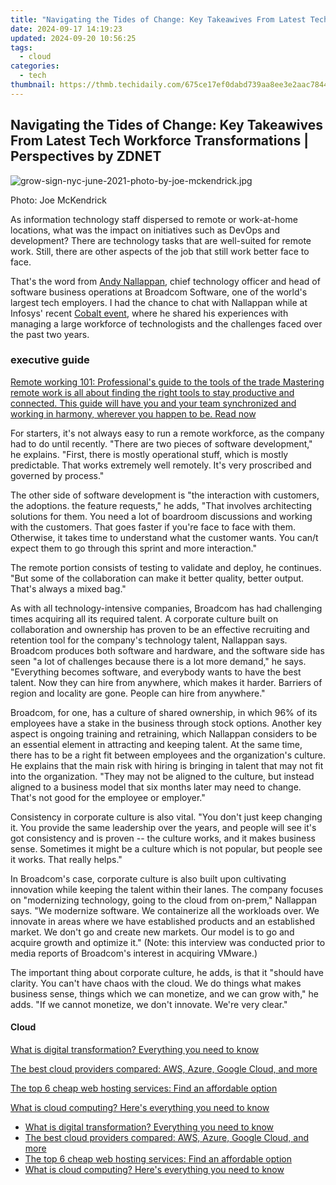 ```yaml
---
title: "Navigating the Tides of Change: Key Takeawives From Latest Tech Workforce Transformations | Perspectives by ZDNET"
date: 2024-09-17 14:19:23
updated: 2024-09-20 10:56:25
tags:
  - cloud
categories:
  - tech
thumbnail: https://thmb.techidaily.com/675ce17ef0dabd739aa8ee3e2aac7844c7deb38c517ca3120730f7fc3392ff08.jpg
---
```


## Navigating the Tides of Change: Key Takeawives From Latest Tech Workforce Transformations | Perspectives by ZDNET

![grow-sign-nyc-june-2021-photo-by-joe-mckendrick.jpg](https://www.zdnet.com/a/img/resize/0186d5e67f768c73ebaf154a8312319451b07fd0/2022/05/25/ac223442-276e-4e1d-8b60-d32274ae3aec/grow-sign-nyc-june-2021-photo-by-joe-mckendrick.jpg?auto=webp&width=1280)

Photo: Joe McKendrick

As information technology staff dispersed to remote or work-at-home locations, what was the impact on initiatives such as DevOps and development? There are technology tasks that are well-suited for remote work. Still, there are other aspects of the job that still work better face to face. 

That's the word from [Andy Nallappan](https://www.linkedin.com/in/nallappan/), chief technology officer and head of software business operations at Broadcom Software, one of the world's largest tech employers. I had the chance to chat with Nallappan while at Infosys' recent [Cobalt event](https://www.infosys.com/infosys-cobalt-world-tour-nyc.html), where he shared his experiences with managing a large workforce of technologists and the challenges faced over the past two years. 

### executive guide

[Remote working 101: Professional's guide to the tools of the trade Mastering remote work is all about finding the right tools to stay productive and connected. This guide will have you and your team synchronized and working in harmony, wherever you happen to be.  Read now](https://www.zdnet.com/article/remote-working-101-professionals-guide-to-the-tools-of-the-trade/)

For starters, it's not always easy to run a remote workforce, as the company had to do until recently. "There are two pieces of software development," he explains. "First, there is mostly operational stuff, which is mostly predictable. That works extremely well remotely. It's very proscribed and governed by process." 

The other side of software development is "the interaction with customers, the adoptions. the feature requests," he adds, "That involves architecting solutions for them. You need a lot of boardroom discussions and working with the customers. That goes faster if you're face to face with them. Otherwise, it takes time to understand what the customer wants. You can/t expect them to go through this sprint and more interaction."

The remote portion consists of testing to validate and deploy, he continues. "But some of the collaboration can make it better quality, better output. That's always a mixed bag."

As with all technology-intensive companies, Broadcom has had challenging times acquiring all its required talent. A corporate culture built on collaboration and ownership has proven to be an effective recruiting and retention tool for the company's technology talent, Nallappan says. Broadcom produces both software and hardware, and the software side has seen "a lot of challenges because there is a lot more demand," he says. "Everything becomes software, and everybody wants to have the best talent. Now they can hire from anywhere, which makes it harder. Barriers of region and locality are gone. People can hire from anywhere."

Broadcom, for one, has a culture of shared ownership, in which 96% of its employees have a stake in the business through stock options. Another key aspect is ongoing training and retraining, which Nallappan considers to be an essential element in attracting and keeping talent. At the same time, there has to be a right fit between employees and the organization's culture. He explains that the main risk with hiring is bringing in talent that may not fit into the organization. "They may not be aligned to the culture, but instead aligned to a business model that six months later may need to change. That's not good for the employee or employer."

Consistency in corporate culture is also vital. "You don't just keep changing it. You provide the same leadership over the years, and people will see it's got consistency and is proven -- the culture works, and it makes business sense. Sometimes it might be a culture which is not popular, but people see it works. That really helps."

In Broadcom's case, corporate culture is also built upon cultivating innovation while keeping the talent within their lanes. The company focuses on "modernizing technology, going to the cloud from on-prem," Nallappan says. "We modernize software. We containerize all the workloads over. We innovate in areas where we have established products and an established market. We don't go and create new markets. Our model is to go and acquire growth and optimize it." (Note: this interview was conducted prior to media reports of Broadcom's interest in acquiring VMware.) 

The important thing about corporate culture, he adds, is that it "should have clarity. You can't have chaos with the cloud. We do things what makes business sense, things which we can monetize, and we can grow with," he adds. "If we cannot monetize, we don't innovate. We're very clear." 

#### Cloud

[​What is digital transformation? Everything you need to know](https://www.zdnet.com/article/what-is-digital-transformation-everything-you-need-to-know-about-how-technology-is-reshaping/ "​What is digital transformation? Everything you need to know")

[The best cloud providers compared: AWS, Azure, Google Cloud, and more](https://www.zdnet.com/article/the-top-cloud-providers-of-2021-aws-microsoft-azure-google-cloud-hybrid-saas/ "The best cloud providers compared: AWS, Azure, Google Cloud, and more")

[The top 6 cheap web hosting services: Find an affordable option](https://www.zdnet.com/article/best-cheap-web-hosting/ "The top 6 cheap web hosting services: Find an affordable option")

[What is cloud computing? Here's everything you need to know](https://www.zdnet.com/article/what-is-cloud-computing-everything-you-need-to-know-about-the-cloud/ "What is cloud computing? Here's everything you need to know")

* [​What is digital transformation? Everything you need to know](https://www.zdnet.com/article/what-is-digital-transformation-everything-you-need-to-know-about-how-technology-is-reshaping/ "​What is digital transformation? Everything you need to know")
* [The best cloud providers compared: AWS, Azure, Google Cloud, and more](https://www.zdnet.com/article/the-top-cloud-providers-of-2021-aws-microsoft-azure-google-cloud-hybrid-saas/ "The best cloud providers compared: AWS, Azure, Google Cloud, and more")
* [The top 6 cheap web hosting services: Find an affordable option](https://www.zdnet.com/article/best-cheap-web-hosting/ "The top 6 cheap web hosting services: Find an affordable option")
* [What is cloud computing? Here's everything you need to know](https://www.zdnet.com/article/what-is-cloud-computing-everything-you-need-to-know-about-the-cloud/ "What is cloud computing? Here's everything you need to know")

<ins class="adsbygoogle"
     style="display:block"
     data-ad-format="autorelaxed"
     data-ad-client="ca-pub-7571918770474297"
     data-ad-slot="1223367746"></ins>



<ins class="adsbygoogle"
     style="display:block"
     data-ad-client="ca-pub-7571918770474297"
     data-ad-slot="8358498916"
     data-ad-format="auto"
     data-full-width-responsive="true"></ins>
